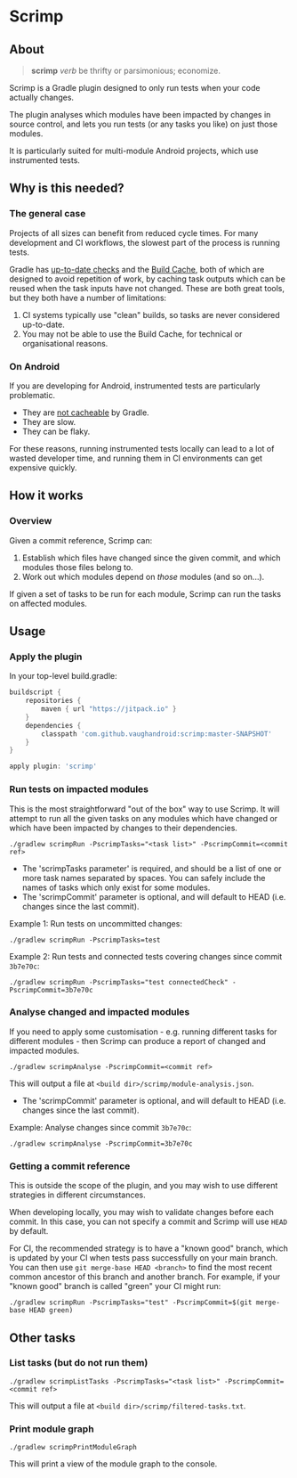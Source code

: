 # Scrimp

## About

> **scrimp**
  *verb*
  be thrifty or parsimonious; economize.

Scrimp is a Gradle plugin designed to only run tests when your code actually changes.

The plugin analyses which modules have been impacted by changes in source control, and lets you run tests (or any tasks you like) on just those modules.

It is particularly suited for multi-module Android projects, which use instrumented tests.


## Why is this needed?

### The general case

Projects of all sizes can benefit from reduced cycle times. For many development and CI workflows, the slowest part of the process is running tests.

Gradle has [up-to-date checks](https://docs.gradle.org/current/userguide/more_about_tasks.html#sec:up_to_date_checks) and the [Build Cache](https://docs.gradle.org/current/userguide/build_cache.html), both of which are designed to avoid repetition of work, by caching task outputs which can be reused when the task inputs have not changed. These are both great tools, but they both have a number of limitations:

1. CI systems typically use "clean" builds, so tasks are never considered up-to-date.
2. You may not be able to use the Build Cache, for technical or organisational reasons.

### On Android

If you are developing for Android, instrumented tests are particularly problematic.

* They are [not cacheable](https://issuetracker.google.com/issues/115873051) by Gradle.
* They are slow.
* They can be flaky.

For these reasons, running instrumented tests locally can lead to a lot of wasted developer time, and running them in CI environments can get expensive quickly.


## How it works

### Overview

Given a commit reference, Scrimp can:

1. Establish which files have changed since the given commit, and which modules those files belong to.
2. Work out which modules depend on *those* modules (and so on...).

If given a set of tasks to be run for each module, Scrimp can run the tasks on affected modules.


## Usage

### Apply the plugin

In your top-level build.gradle:

```groovy
buildscript {
    repositories {
        maven { url "https://jitpack.io" }
    }
    dependencies {
        classpath 'com.github.vaughandroid:scrimp:master-SNAPSHOT'
    }
}

apply plugin: 'scrimp'
```

### Run tests on impacted modules

This is the most straightforward "out of the box" way to use Scrimp. It will attempt to run all the given tasks on any modules which have changed or which have been impacted by changes to their dependencies.

`./gradlew scrimpRun -PscrimpTasks="<task list>" -PscrimpCommit=<commit ref>`

* The 'scrimpTasks parameter' is required, and should be a list of one or more task names separated by spaces. You can safely include the names of tasks which only exist for some modules.
* The 'scrimpCommit' parameter is optional, and will default to HEAD (i.e. changes since the last commit).

Example 1: Run tests on uncommitted changes:

`./gradlew scrimpRun -PscrimpTasks=test`

Example 2: Run tests and connected tests covering changes since commit `3b7e70c`:

`./gradlew scrimpRun -PscrimpTasks="test connectedCheck" -PscrimpCommit=3b7e70c`

### Analyse changed and impacted modules

If you need to apply some customisation - e.g. running different tasks for different modules - then Scrimp can produce a report of changed and impacted modules.

`./gradlew scrimpAnalyse -PscrimpCommit=<commit ref>`

This will output a file at `<build dir>/scrimp/module-analysis.json`.

* The 'scrimpCommit' parameter is optional, and will default to HEAD (i.e. changes since the last commit).

Example: Analyse changes since commit `3b7e70c`:

`./gradlew scrimpAnalyse -PscrimpCommit=3b7e70c`

### Getting a commit reference

This is outside the scope of the plugin, and you may wish to use different strategies in different circumstances.

When developing locally, you may wish to validate changes before each commit. In this case, you can not specify a commit and Scrimp will use `HEAD` by default.

For CI, the recommended strategy is to have a "known good" branch, which is updated by your CI when tests pass successfully on your main branch. You can then use `git merge-base HEAD <branch>` to find the most recent common ancestor of this branch and another branch. For example, if your "known good" branch is called "green" your CI might run:

`./gradlew scrimpRun -PscrimpTasks="test" -PscrimpCommit=$(git merge-base HEAD green)`


## Other tasks

### List tasks (but do not run them)

`./gradlew scrimpListTasks -PscrimpTasks="<task list>" -PscrimpCommit=<commit ref>`

This will output a file at `<build dir>/scrimp/filtered-tasks.txt`.

### Print module graph

`./gradlew scrimpPrintModuleGraph`

This will print a view of the module graph to the console.